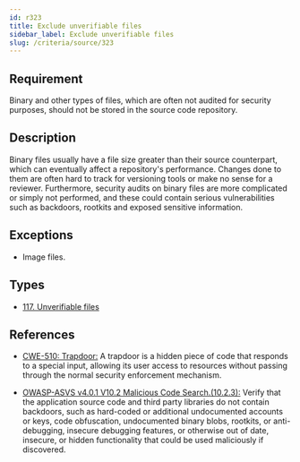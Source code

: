 ```yaml
---
id: r323
title: Exclude unverifiable files
sidebar_label: Exclude unverifiable files
slug: /criteria/source/323
---
```


## Requirement

Binary and other types of files,
which are often not audited for security purposes,
should not be stored in the source code repository.

## Description

Binary files usually have a file size greater than their source counterpart,
which can eventually affect a repository's performance.
Changes done to them are often hard to track for versioning tools
or make no sense for a reviewer.
Furthermore, security audits on binary files are more complicated or simply
not performed,
and these could contain serious vulnerabilities such as backdoors, rootkits
and exposed sensitive information.

## Exceptions

- Image files.

## Types

- [117. Unverifiable files](https://fluidattacks.com/products/rules/findings/117/)

## References

- [CWE-510: Trapdoor:](https://cwe.mitre.org/data/definitions/510.html)
A trapdoor is a hidden piece of code that responds to a special input,
allowing its user access to resources without passing through the normal
security enforcement mechanism.

- [OWASP-ASVS v4.0.1 V10.2 Malicious Code Search.(10.2.3):](https://owasp.org/www-project-application-security-verification-standard/)
Verify that the application source code and third party libraries do not contain
backdoors,
such as hard-coded or additional undocumented accounts or keys,
code obfuscation, undocumented binary blobs, rootkits,
or anti-debugging, insecure debugging features,
or otherwise out of date, insecure, or hidden functionality that could be used
maliciously if discovered.
